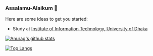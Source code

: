 ### Assalamu-Alaikum 👋

<!--
**rakib3004/rakib3004** is a ✨ _special_ ✨ repository because its `README.md` (this file) appears on your GitHub profile.-->

Here are some ideas to get you started:

- Study at [Institute of Information Technology, University of Dhaka](http://www.iit.du.ac.bd/)


[![Anurag's github stats](https://github-readme-stats.vercel.app/api?username=rakib3004)](https://github.com/anuraghazra/github-readme-stats)

[![Top Langs](https://github-readme-stats.vercel.app/api/top-langs/?username=rakib3004&layout=compact)](https://github.com/anuraghazra/github-readme-stats)

